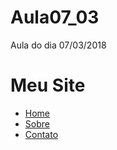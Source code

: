 # Aula07_03
Aula do dia 07/03/2018
<!DOCTYPE html>
<html>
<head>
<meta charset="UTF-8">
<title> Meu Site </title>
</head>

<body>
	<h1>Meu Site</h1>
<ul>
    <li><a href="index.html">Home</a></li>
    <li><a href="sobre.html">Sobre</a></li>
    <li><a href="contato.html">Contato</a></li>
</ul>

</body>
<html>

